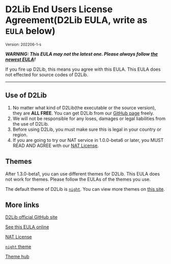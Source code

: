 # D2Lib End Users License Agreement(D2Lib EULA, write as `EULA` below)
<small>Version: 202206-1-s</small>

***WARNING: This EULA may not the latest one. Please always follow [the newest EULA](https://github.com/ArthurZhou/D2Lib/blob/main/EULA.md)!***

If you fire up D2Lib, this means you agree with this EULA.
This EULA does not effected for source codes of D2Lib.
***

## Use of D2Lib
1. No matter what kind of D2Lib(the executable or the source version), they are **ALL FREE**.
You can get D2Lib from our [GitHub page](https://github.com/ArthurZhou/D2Lib) freely.
2. We will not be responsible for any loses, damages or legal liabilities from the use of D2Lib.
3. Before using D2Lib, you must make sure this is legal in your country or region.
4. If you are going to try our NAT service in 1.0.0-beta6 or later, 
you MUST READ AND AGREE with our [NAT License](https://github.com/ArthurZhou/D2Lib/wiki/Bulit-in-NAT-LICENSE).


## Themes
After 1.3.0-beta1, you can use different themes for D2Lib.
This EULA does not work for themes. Please follow the EULAs of the themes you use.

The default theme of D2Lib is [`night`](https://github.com/ArthurZhou/D2Lib-themes/tree/main/night).
You can view more themes on [this site](https://github.com/ArthurZhou/D2Lib-themes).


## More links
[D2Lib official GitHub site](https://github.com/ArthurZhou/D2Lib)

[See this EULA online](https://github.com/ArthurZhou/D2Lib/blob/main/EULA.md)

[NAT License](https://github.com/ArthurZhou/D2Lib/wiki/Bulit-in-NAT-LICENSE)

[`night` theme](https://github.com/ArthurZhou/D2Lib-themes/tree/main/night)

[Theme hub](https://github.com/ArthurZhou/D2Lib-themes)
